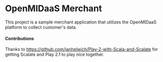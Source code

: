OpenMIDaaS Merchant
===================

This project is a sample merchant application that utilizes the OpenMIDaaS 
platform to collect customer's data.


#### Contributions ####
Thanks to https://github.com/janhelwich/Play-2-with-Scala-and-Scalate for getting Scalate and 
Play 2.1 to play nice together.


